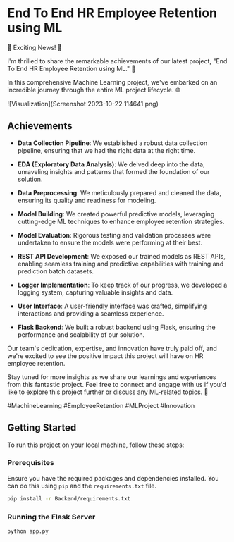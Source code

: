 # End To End HR Employee Retention using ML

🚀 Exciting News! 🚀

I'm thrilled to share the remarkable achievements of our latest project, "End To End HR Employee Retention using ML." 🌟

In this comprehensive Machine Learning project, we've embarked on an incredible journey through the entire ML project lifecycle. 🌐

![Visualization](Screenshot 2023-10-22 114641.png)

## Achievements

- **Data Collection Pipeline**: We established a robust data collection pipeline, ensuring that we had the right data at the right time.

- **EDA (Exploratory Data Analysis)**: We delved deep into the data, unraveling insights and patterns that formed the foundation of our solution.

- **Data Preprocessing**: We meticulously prepared and cleaned the data, ensuring its quality and readiness for modeling.

- **Model Building**: We created powerful predictive models, leveraging cutting-edge ML techniques to enhance employee retention strategies.

- **Model Evaluation**: Rigorous testing and validation processes were undertaken to ensure the models were performing at their best.

- **REST API Development**: We exposed our trained models as REST APIs, enabling seamless training and predictive capabilities with training and prediction batch datasets.

- **Logger Implementation**: To keep track of our progress, we developed a logging system, capturing valuable insights and data.

- **User Interface**: A user-friendly interface was crafted, simplifying interactions and providing a seamless experience.

- **Flask Backend**: We built a robust backend using Flask, ensuring the performance and scalability of our solution.

Our team's dedication, expertise, and innovation have truly paid off, and we're excited to see the positive impact this project will have on HR employee retention.

Stay tuned for more insights as we share our learnings and experiences from this fantastic project. Feel free to connect and engage with us if you'd like to explore this project further or discuss any ML-related topics. 🤝

#MachineLearning #EmployeeRetention #MLProject #Innovation

## Getting Started

To run this project on your local machine, follow these steps:

### Prerequisites

Ensure you have the required packages and dependencies installed. You can do this using `pip` and the `requirements.txt` file.

```bash
pip install -r Backend/requirements.txt
```

### Running the Flask Server
```bash
python app.py
```

